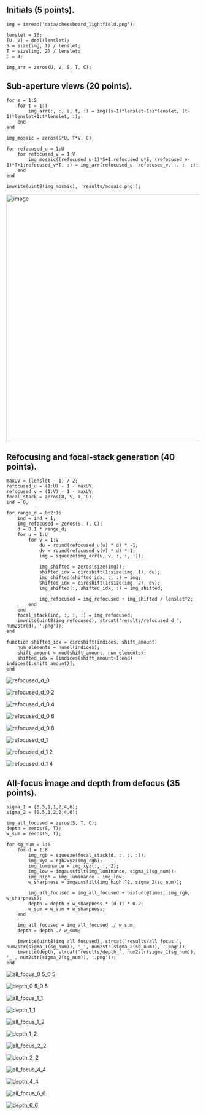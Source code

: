 ## Initials (5 points).
    img = imread('data/chessboard_lightfield.png');

    lenslet = 16;
    [U, V] = deal(lenslet);
    S = size(img, 1) / lenslet;
    T = size(img, 2) / lenslet;
    C = 3;

    img_arr = zeros(U, V, S, T, C);
## Sub-aperture views (20 points).
    for s = 1:S
        for t = 1:T
            img_arr(:, :, s, t, :) = img((s-1)*lenslet+1:s*lenslet, (t-1)*lenslet+1:t*lenslet, :);
        end
    end

    img_mosaic = zeros(S*U, T*V, C);

    for refocused_u = 1:U
        for refocused_v = 1:V
            img_mosaic((refocused_u-1)*S+1:refocused_u*S, (refocused_v-1)*T+1:refocused_v*T, :) = img_arr(refocused_u, refocused_v, :, :, :);
        end
    end

    imwrite(uint8(img_mosaic), 'results/mosaic.png');

<img width="642" alt="image" src="https://github.com/yoonjiJung/AI621/assets/75105873/86a5f59d-8269-4709-b20c-ada13411852a">


## Refocusing and focal-stack generation (40 points).
    maxUV = (lenslet - 1) / 2;
    refocused_u = (1:U) - 1 - maxUV;
    refocused_v = (1:V) - 1 - maxUV;
    focal_stack = zeros(8, S, T, C);  
    ind = 0;

    for range_d = 0:2:16
        ind = ind + 1;
        img_refocused = zeros(S, T, C);
        d = 0.1 * range_d;
        for u = 1:U
            for v = 1:V
                du = round(refocused_u(u) * d) * -1;
                dv = round(refocused_v(v) * d) * 1;
                img = squeeze(img_arr(u, v, :, :, :));

                img_shifted = zeros(size(img));
                shifted_idx = circshift(1:size(img, 1), du);
                img_shifted(shifted_idx, :, :) = img;
                shifted_idx = circshift(1:size(img, 2), dv);
                img_shifted(:, shifted_idx, :) = img_shifted;

                img_refocused = img_refocused + img_shifted / lenslet^2;    
            end
        end
        focal_stack(ind, :, :, :) = img_refocused;
        imwrite(uint8(img_refocused), strcat('results/refocused_d_', num2str(d), '.png'));
    end

    function shifted_idx = circshift(indices, shift_amount)
        num_elements = numel(indices);
        shift_amount = mod(shift_amount, num_elements);
        shifted_idx = [indices(shift_amount+1:end) indices(1:shift_amount)];
    end

![refocused_d_0](https://github.com/yoonjiJung/AI621/assets/75105873/0d04cf62-361c-4318-8449-cdd03767d853)

![refocused_d_0 2](https://github.com/yoonjiJung/AI621/assets/75105873/5c8ebbd4-b551-4f76-b99b-2870d3902b6f)

![refocused_d_0 4](https://github.com/yoonjiJung/AI621/assets/75105873/83abc28c-23e5-45da-a196-65755f1ca11e)

![refocused_d_0 6](https://github.com/yoonjiJung/AI621/assets/75105873/ecb609a1-fd44-45a4-b419-6f830d8c0927)

![refocused_d_0 8](https://github.com/yoonjiJung/AI621/assets/75105873/82af5f5c-3a0e-42ea-8b4e-41ebf52710c9)

![refocused_d_1](https://github.com/yoonjiJung/AI621/assets/75105873/6c278762-386c-4866-bd6b-f008b5a524d4)

![refocused_d_1 2](https://github.com/yoonjiJung/AI621/assets/75105873/8d56c60d-4d7f-4355-86b9-52c274010078)

![refocused_d_1 4](https://github.com/yoonjiJung/AI621/assets/75105873/c211ddc5-24c1-4306-a6ed-5b675ed12c35)


## All-focus image and depth from defocus (35 points).
    sigma_1 = [0.5,1,1,2,4,6];
    sigma_2 = [0.5,1,2,2,4,6];

    img_all_focused = zeros(S, T, C);
    depth = zeros(S, T);
    w_sum = zeros(S, T);

    for sg_num = 1:6
        for d = 1:8
            img_rgb = squeeze(focal_stack(d, :, :, :));
            img_xyz = rgb2xyz(img_rgb);
            img_luminance = img_xyz(:, :, 2);
            img_low = imgaussfilt(img_luminance, sigma_1(sg_num));
            img_high = img_luminance - img_low;
            w_sharpness = imgaussfilt(img_high.^2, sigma_2(sg_num));

            img_all_focused = img_all_focused + bsxfun(@times, img_rgb, w_sharpness);
            depth = depth + w_sharpness * (d-1) * 0.2;
            w_sum = w_sum + w_sharpness;
        end

        img_all_focused = img_all_focused ./ w_sum;
        depth = depth ./ w_sum;

        imwrite(uint8(img_all_focused), strcat('results/all_focus_', num2str(sigma_1(sg_num)), '_', num2str(sigma_2(sg_num)), '.png'));
        imwrite(depth, strcat('results/depth_', num2str(sigma_1(sg_num)), '_', num2str(sigma_2(sg_num)), '.png'));
    end

![all_focus_0 5_0 5](https://github.com/yoonjiJung/AI621/assets/75105873/8076a1da-02f5-4540-bcae-fa96cd1f7bbc)

![depth_0 5_0 5](https://github.com/yoonjiJung/AI621/assets/75105873/ae6cdd55-80c8-4773-b200-e8e83f2037f2)

![all_focus_1_1](https://github.com/yoonjiJung/AI621/assets/75105873/d11da0da-9cb8-418a-a548-936d35c21aa8)

![depth_1_1](https://github.com/yoonjiJung/AI621/assets/75105873/2076cc67-2245-4110-9fcb-e11095209363)

![all_focus_1_2](https://github.com/yoonjiJung/AI621/assets/75105873/cb71b525-c87a-4e26-87cb-8f16b3409017)

![depth_1_2](https://github.com/yoonjiJung/AI621/assets/75105873/29a1478f-9b2e-4564-be01-05036fd5a74b)

![all_focus_2_2](https://github.com/yoonjiJung/AI621/assets/75105873/86fa16c0-f766-4e14-9c00-4c530cd94139)

![depth_2_2](https://github.com/yoonjiJung/AI621/assets/75105873/f092ec7a-3ee0-4401-9885-38857a69c7b8)

![all_focus_4_4](https://github.com/yoonjiJung/AI621/assets/75105873/5b12e65e-66f8-4581-a53e-5195a6ef26f5)

![depth_4_4](https://github.com/yoonjiJung/AI621/assets/75105873/fa2de9a2-ef46-49bc-befe-c22848265dee)

![all_focus_6_6](https://github.com/yoonjiJung/AI621/assets/75105873/89057c52-278a-430b-91ca-78f1c318656d)

![depth_6_6](https://github.com/yoonjiJung/AI621/assets/75105873/d3296d2f-89da-4f04-b06a-d520c5950302)

